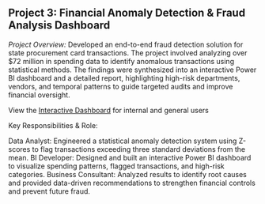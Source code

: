 ## Project 3: Financial Anomaly Detection & Fraud Analysis Dashboard
_Project Overview:_
Developed an end-to-end fraud detection solution for state procurement card transactions. The project involved analyzing over $72 million in spending data to identify anomalous transactions using statistical methods. The findings were synthesized into an interactive Power BI dashboard and a detailed report, highlighting high-risk departments, vendors, and temporal patterns to guide targeted audits and improve financial oversight.

View the [Interactive Dashboard](https://app.powerbi.com/view?r=eyJrIjoiNmNkMGExYTQtNWRiOC00NjBjLWJjMTgtOGI1MTZiMDMyODFiIiwidCI6IjgyYzUxNGMxLWE3MTctNDA4Ny1iZTA2LWQ0MGQyMDcwYWQ1MiJ9&pageName=b24f41c5f358ef0ac3b8) for internal and general users

Key Responsibilities & Role:

Data Analyst: Engineered a statistical anomaly detection system using Z-scores to flag transactions exceeding three standard deviations from the mean.
BI Developer: Designed and built an interactive Power BI dashboard to visualize spending patterns, flagged transactions, and high-risk categories.
Business Consultant: Analyzed results to identify root causes and provided data-driven recommendations to strengthen financial controls and prevent future fraud.

